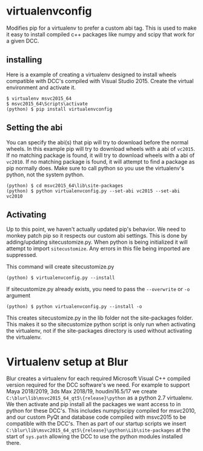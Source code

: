 # virtualenvconfig

Modifies pip for a virtualenv to prefer a custom abi tag. This is used to make it easy to install
compiled c++ packages like numpy and scipy that work for a given DCC.


## installing

Here is a example of creating a virtualenv designed to install wheels compatible with DCC's compiled
with Visual Studio 2015. Create the virtual environment and activate it.

```
$ virtualenv msvc2015_64
$ msvc2015_64\Scripts\activate
(python) $ pip install virtualenvconfig
```

## Setting the abi

You can specify the abi(s) that pip will try to download before the normal wheels. In this example pip
will try to download wheels with a abi of `vc2015`. If no matching package is found, it will try to
download wheels with a abi of `vc2010`. If no matching package is found, it will attempt to find a package
as pip normally does. Make sure to call python so you use the virtualenv's python, not the system python.

```
(python) $ cd msvc2015_64\lib\site-packages
(python) $ python virtualenvconfig.py --set-abi vc2015 --set-abi vc2010
```

## Activating

Up to this point, we haven't actually updated pip's behavior. We need to monkey patch pip so it respects
our custom abi settings. This is done by adding/updating sitecustomize.py. When python is being initialized
it will attempt to import `sitecustomize`. Any errors in this file being imported are suppressed.

This command will create sitecustomize.py
```
(python) $ virtualenvconfig.py --install
```
If sitecustomize.py already exists, you need to pass the `--overwrite` or `-o` argument

```
(python) $ python virtualenvconfig.py --install -o
```

This creates sitecustomize.py in the lib folder not the site-packages folder. This makes it so
the sitecustomize python script is only run when activating the virtualenv, not if the site-packages
directory is used without activating the virtualenv.

# Virtualenv setup at Blur

Blur creates a virtualenv for each required Microsoft Visual C++ compiled version required for
the DCC software's we need. For example to support Maya 2018/2019, 3ds Max 2018/19, houdini16.5/17
we create ``C:\blur\lib\msvc2015_64_qt5\{release}\python`` as a python 2.7 virtualenv. We then
activate and pip install all the packages we want access to in python for these DCC's. This
includes numpy/scipy compiled for msvc2010, and our custom PyQt and database code compiled with
msvc2015 to be compatible with the DCC's. Then as part of our startup scripts we insert
``C:\blur\lib\msvc2015_64_qt5\{release}\python\Lib\site-packages`` at the start of ``sys.path``
allowing the DCC to use the python modules installed there.
